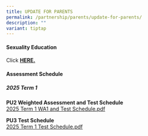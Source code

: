 ```yaml
---
title: UPDATE FOR PARENTS
permalink: /partnership/parents/update-for-parents/
description: ""
variant: tiptap
---
```

<h4><strong>Sexuality Education</strong></h4>
<p>Click&nbsp;<strong><a href="/mi-experience/key-programmes/character-and-citizenship-education/sexuality-education" rel="noopener" target="_blank">HERE.</a></strong>
</p>
<h4><strong>Assessment Schedule</strong></h4>
<h5><strong>2025 Term 1</strong></h5>
<p><strong>PU2 Weighted Assessment and Test Schedule <br></strong><a href="/files/2025_PU2_WA1___CT1.pdf" rel="noopener nofollow" target="_blank">2025 Term 1 WA1 and Test Schedule.pdf</a>
</p>
<p><strong>PU3 Test Schedule <br></strong><a href="/files/2025_PU3_CT1.pdf" rel="noopener nofollow" target="_blank">2025 Term 1 Test Schedule.pdf</a>
</p>
<p></p>